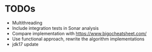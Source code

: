 # TODOs

- Multithreading
- Include integration tests in Sonar analysis
- Compare implementation with https://www.bigocheatsheet.com/
- Use functional approach, rewrite the algorithm implementations
- jdk17 update
